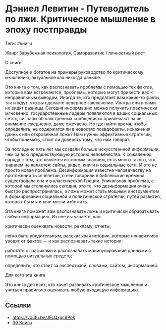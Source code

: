 # Дэниел Левитин - Путеводитель по лжи. Критическое мышление в эпоху постправды

Теги: #книги 

Жанр: Зарубежная психология, Саморазвитие / личностный рост

О книге

Доступное и богатое на примеры руководство по критическому мышлению, актуальное как никогда раньше.

Это книга о том, как распознавать проблемы с помощью тех фактов, которые вам встречаются, проблемы, которые могут привести вас к неправильным выводам. Иногда те, кто предлагает вам какие-то факты, так и ждут, что вы сделаете неверное заключение. Иногда они и сами не видят разницы. Сегодня информацию можно получить практически мгновенно, государственные лидеры появляются в ваших социальных сетях, сигналы об «экстренных сообщениях» привлекают ваше внимание ежедневно, даже ежечасно. Но где найти время, чтобы определить, не содержатся ли в новостях псевдофакты, искажения данных или откровенная ложь? Нам нужны эффективные стратегии, чтобы понимать, стоит ли доверять тому, что нам говорят.

За последние пять лет мы создали больше искусственной информации, чем за всю предшествующую историю человечества. К сожалению, наряду с тем, что является истинным знанием, есть много такого, что знанием не является: сайты, видео, книги и социальные сети. И это не просто новая проблема. Дезинформация известна человечеству на протяжении тысячелетий, о ней говорили в библейские времена, существовала она и в классической Греции. Уникальная проблема, с которой мы столкнулись сегодня, это то, что дезинформация очень быстро распространилась, а ложь может стать мощным инструментом в формировании социальной и политической стратегии, путей развития, которых бы мы иначе могли избежать.

Эта книга поможет вам распознавать ложь и критически обрабатывать любую информацию. Из нее вы узнаете, как:

критически оценивать новости, рекламу, отчеты;

легко быть убедительным, рассказывая истории, которые ненавязчиво уводят от фактов — и как распознавать такие истории;

работать с графиками и распознавать манипулирование данными с помощью визуальных средств;

определить, кто стоит за экспертизой, словами, сайтом, информацией.

Для кого эта книга

Это книга для всех, кто хочет развивать критическое мышление и учиться правильно оценивать любую входящую информацию.

## Ссылки

* https://youtu.be/JEcQxgc9Pok
* [00 Книги](00%20%D0%9A%D0%BD%D0%B8%D0%B3%D0%B8.md)
